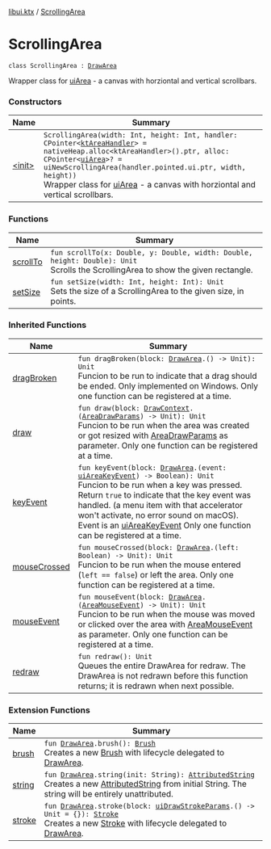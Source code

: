 [libui.ktx](../README.md) / [ScrollingArea](README.md)

# ScrollingArea

`class ScrollingArea : `[`DrawArea`](../-draw-area/README.md)

Wrapper class for [uiArea](../../libui/ui-area.md) - a canvas with horziontal and vertical scrollbars.

### Constructors

| Name | Summary |
|---|---|
| [&lt;init&gt;](-init-.md) | `ScrollingArea(width: Int, height: Int, handler: CPointer<`[`ktAreaHandler`](../../libui/kt-area-handler/README.md)`> = nativeHeap.alloc<ktAreaHandler>().ptr, alloc: CPointer<`[`uiArea`](../../libui/ui-area.md)`>? = uiNewScrollingArea(handler.pointed.ui.ptr, width, height))`<br>Wrapper class for [uiArea](../../libui/ui-area.md) - a canvas with horziontal and vertical scrollbars. |

### Functions

| Name | Summary |
|---|---|
| [scrollTo](scroll-to.md) | `fun scrollTo(x: Double, y: Double, width: Double, height: Double): Unit`<br>Scrolls the ScrollingArea to show the given rectangle. |
| [setSize](set-size.md) | `fun setSize(width: Int, height: Int): Unit`<br>Sets the size of a ScrollingArea to the given size, in points. |

### Inherited Functions

| Name | Summary |
|---|---|
| [dragBroken](../-draw-area/drag-broken.md) | `fun dragBroken(block: `[`DrawArea`](../-draw-area/README.md)`.() -> Unit): Unit`<br>Funcion to be run to indicate that a drag should be ended. Only implemented on Windows. Only one function can be registered at a time. |
| [draw](../-draw-area/draw.md) | `fun draw(block: `[`DrawContext`](../-draw-context.md)`.(`[`AreaDrawParams`](../-area-draw-params.md)`) -> Unit): Unit`<br>Funcion to be run when the area was created or got resized with [AreaDrawParams](../-area-draw-params.md) as parameter. Only one function can be registered at a time. |
| [keyEvent](../-draw-area/key-event.md) | `fun keyEvent(block: `[`DrawArea`](../-draw-area/README.md)`.(event: `[`uiAreaKeyEvent`](../../libui/ui-area-key-event/README.md)`) -> Boolean): Unit`<br>Funcion to be run when a key was pressed. Return `true` to indicate that the key event was handled. (a menu item with that accelerator won't activate, no error sound on macOS). Event is an [uiAreaKeyEvent](../../libui/ui-area-key-event/README.md) Only one function can be registered at a time. |
| [mouseCrossed](../-draw-area/mouse-crossed.md) | `fun mouseCrossed(block: `[`DrawArea`](../-draw-area/README.md)`.(left: Boolean) -> Unit): Unit`<br>Funcion to be run when the mouse entered (`left == false`) or left the area. Only one function can be registered at a time. |
| [mouseEvent](../-draw-area/mouse-event.md) | `fun mouseEvent(block: `[`DrawArea`](../-draw-area/README.md)`.(`[`AreaMouseEvent`](../-area-mouse-event.md)`) -> Unit): Unit`<br>Funcion to be run when the mouse was moved or clicked over the area with [AreaMouseEvent](../-area-mouse-event.md) as parameter. Only one function can be registered at a time. |
| [redraw](../-draw-area/redraw.md) | `fun redraw(): Unit`<br>Queues the entire DrawArea for redraw. The DrawArea is not redrawn before this function returns; it is redrawn when next possible. |

### Extension Functions

| Name | Summary |
|---|---|
| [brush](../../libui.ktx.draw/brush.md) | `fun `[`DrawArea`](../-draw-area/README.md)`.brush(): `[`Brush`](../../libui.ktx.draw/-brush/README.md)<br>Creates a new [Brush](../../libui.ktx.draw/-brush/README.md) with lifecycle delegated to [DrawArea](../-draw-area/README.md). |
| [string](../../libui.ktx.draw/string.md) | `fun `[`DrawArea`](../-draw-area/README.md)`.string(init: String): `[`AttributedString`](../../libui.ktx.draw/-attributed-string/README.md)<br>Creates a new [AttributedString](../../libui.ktx.draw/-attributed-string/README.md) from initial String. The string will be entirely unattributed. |
| [stroke](../../libui.ktx.draw/stroke.md) | `fun `[`DrawArea`](../-draw-area/README.md)`.stroke(block: `[`uiDrawStrokeParams`](../../libui/ui-draw-stroke-params/README.md)`.() -> Unit = {}): `[`Stroke`](../../libui.ktx.draw/-stroke/README.md)<br>Creates a new [Stroke](../../libui.ktx.draw/-stroke/README.md) with lifecycle delegated to [DrawArea](../-draw-area/README.md). |

